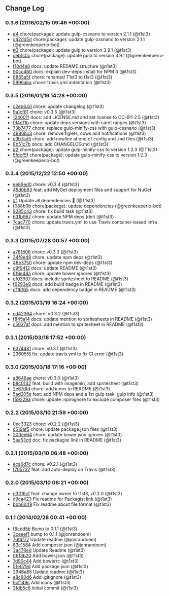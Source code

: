 ## Change Log

### 0.3.6 (2016/02/15 09:46 +00:00)
- [#4](https://github.com/t1st3/famfamfam-silk/pull/4) chore(package): update gulp-cssnano to version 2.1.1 (@t1st3)
- [c42dd5d](https://github.com/t1st3/famfamfam-silk/commit/c42dd5d13b47ba0e5752631e638d330e6b41a95f) chore(package): update gulp-cssnano to version 2.1.1 (@greenkeeperio-bot)
- [#3](https://github.com/t1st3/famfamfam-silk/pull/3) chore(package): update gulp to version 3.9.1 (@t1st3)
- [ceb1c0c](https://github.com/t1st3/famfamfam-silk/commit/ceb1c0cccb821b4aec419c760070f6d268130227) chore(package): update gulp to version 3.9.1 (@greenkeeperio-bot)
- [f10d4a8](https://github.com/t1st3/famfamfam-silk/commit/f10d4a8aaee9a2cd60d90744d772c7607ab0997c) docs: update REDAME structure (@t1st3)
- [90cc460](https://github.com/t1st3/famfamfam-silk/commit/90cc460c65281f4157d43e927f903f181df4159c) docs: explain dev-deps install for NPM 3 (@t1st3)
- [6865a5f](https://github.com/t1st3/famfamfam-silk/commit/6865a5f8e2db7de39e09914e11104c27314c358f) chore: renamed T1st3 to t1st3 (@t1st3)
- [5896aba](https://github.com/t1st3/famfamfam-silk/commit/5896aba2c11e995809996eaac1b23fa00233748c) chore: travis.yml indentation (@t1st3)

### 0.3.5 (2016/01/19 14:28 +00:00)
- [c2eb64d](https://github.com/t1st3/famfamfam-silk/commit/c2eb64d50971e017bb67c8a550d0f3263a2b1c89) chore: update changelog (@t1st3)
- [9a1cf81](https://github.com/t1st3/famfamfam-silk/commit/9a1cf817f1aaa834af1f1312a5cc07b22dd432fc) chore: v0.3.5 (@t1st3)
- [124601f](https://github.com/t1st3/famfamfam-silk/commit/124601f9b84d1dac527357461f80e479385ac579) docs: add LICENSE.md and set license to CC-BY-2.5 (@t1st3)
- [0f4df1b](https://github.com/t1st3/famfamfam-silk/commit/0f4df1bccd53fa64d9c888c7ecc89246a21abe6c) chore: update deps versions with caret ranges (@t1st3)
- [73b7477](https://github.com/t1st3/famfamfam-silk/commit/73b74772da85ec7a5d2afb1f7134144ea1bd83e3) chore: replace gulp-minify-css with gulp-cssnano (@t1st3)
- [4980bc3](https://github.com/t1st3/famfamfam-silk/commit/4980bc3d2df6176938faae2e3405ae231b69fe54) chore: remove figlets, cows and notifications (@t1st3)
- [e3b7ad5](https://github.com/t1st3/famfamfam-silk/commit/e3b7ad5060b7932f8b0636b58ed938c323c5b8a3) chore: add newline at end of config and .md files (@t1st3)
- [8b51c7b](https://github.com/t1st3/famfamfam-silk/commit/8b51c7b3fbab23211b615646c542bbcb0cf7d8e1) docs: add CHANGELOG.md (@t1st3)
- [#2](https://github.com/t1st3/famfamfam-silk/pull/2) chore(package): update gulp-minify-css to version 1.2.3 (@T1st3)
- [5fdcf5f](https://github.com/t1st3/famfamfam-silk/commit/5fdcf5f01aec849ecfbea7e1eaa94f9812f68a5b) chore(package): update gulp-minify-css to version 1.2.3 (@greenkeeperio-bot)

### 0.3.4 (2015/12/22 12:50 +00:00)
- [ee89ed0](https://github.com/t1st3/famfamfam-silk/commit/ee89ed015e74ea04bfa8678dd08ef0dde5f69b0a) chore: v0.3.4 (@t1st3)
- [45d0b83](https://github.com/t1st3/famfamfam-silk/commit/45d0b838a46857c23ab8ea635594e3db5178361f) feat: add MyGet deployment files and support for NuGet (@t1st3)
- [#1](https://github.com/t1st3/famfamfam-silk/pull/1) Update all dependencies 🌴 (@T1st3)
- [f088b0b](https://github.com/t1st3/famfamfam-silk/commit/f088b0b5675d37668aea7090f8db765d840d00c8) chore(package): update dependencies (@greenkeeperio-bot)
- [9285c43](https://github.com/t1st3/famfamfam-silk/commit/9285c43b8e0b5df3f5547be40eb1ccbd07e0601d) chore: fix build task (@t1st3)
- [631b967](https://github.com/t1st3/famfamfam-silk/commit/631b967d640c8e7741f06c3ca5f83a3f05542bf6) chore: update NPM deps (del) (@t1st3)
- [7cac770](https://github.com/t1st3/famfamfam-silk/commit/7cac770cdc0b50fa455745d21dc45ce3c1022695) chore: update.travis.yml to use Travis container-based infra (@t1st3)

### 0.3.3 (2015/07/28 00:57 +00:00)
- [a761606](https://github.com/t1st3/famfamfam-silk/commit/a7616060b334cb1ab111e9d4cb5870045d86bdbc) chore: v0.3.3 (@t1st3)
- [34f8e48](https://github.com/t1st3/famfamfam-silk/commit/34f8e4848d87b1c4115087bc4fd3309ca19c703f) chore: update npm deps (@t1st3)
- [48e3750](https://github.com/t1st3/famfamfam-silk/commit/48e37509e456a61af4967882959ae28a060ae4db) chore: update npm dev-deps (@t1st3)
- [c9f9412](https://github.com/t1st3/famfamfam-silk/commit/c9f94127e4b15d5d859b3c2c6d12ee3f9ca26db1) docs: update README (@t1st3)
- [6f6e48a](https://github.com/t1st3/famfamfam-silk/commit/6f6e48ac72a942218ebd779710b5798ab95d6e64) chore: update bower ignores (@t1st3)
- [ef03907](https://github.com/t1st3/famfamfam-silk/commit/ef03907ae7a8c85bdc67e964d775a5d9e7a13698) docs: include spritesheet to README (@t1st3)
- [f6293e9](https://github.com/t1st3/famfamfam-silk/commit/f6293e974bd1378d9a09abc8401138d2e70b9d27) docs: add build badge in README (@t1st3)
- [cf16f65](https://github.com/t1st3/famfamfam-silk/commit/cf16f65d222c256f2a1ff9225206cde24a9540e9) docs: add dependency badge in README (@t1st3)

### 0.3.2 (2015/03/19 16:24 +00:00)
- [cd42364](https://github.com/t1st3/famfamfam-silk/commit/cd42364fd198781e8a20f512e3d4636778fde9dc) chore: v0.3.2 (@t1st3)
- [f845a14](https://github.com/t1st3/famfamfam-silk/commit/f845a146c78712594c5627c2d29b6f3e00dd97f9) docs: update mention to spritesheets in README (@t1st3)
- [c5027af](https://github.com/t1st3/famfamfam-silk/commit/c5027af9a810f53ceaf1262363aeb2edbfac99b6) docs: add mention to spritesheet in README (@t1st3)

### 0.3.1 (2015/03/18 17:52 +00:00)
- [6374481](https://github.com/t1st3/famfamfam-silk/commit/637448133d62e7ed401cf7e33d2274507ba91eec) chore: v0.3.1 (@t1st3)
- [23605f8](https://github.com/t1st3/famfamfam-silk/commit/23605f865a13900c9e8a3826975cc715d58b9056) fix: update travis.yml to fix CI error (@t1st3)

### 0.3.0 (2015/03/18 17:16 +00:00)
- [a8646ae](https://github.com/t1st3/famfamfam-silk/commit/a8646ae76651c52623ee1753258cbe1784b58363) chore: v0.3.0 (@t1st3)
- [b8c0142](https://github.com/t1st3/famfamfam-silk/commit/b8c014277bd7d59e40da4eafdca200331c0fd7e1) feat: build with imagemin, add spritesheet (@t1st3)
- [2e67dfd](https://github.com/t1st3/famfamfam-silk/commit/2e67dfd32aa5af55637334eaa638512aa1412c3d) chore: add icons to README (@t1st3)
- [5ad205e](https://github.com/t1st3/famfamfam-silk/commit/5ad205e9e7a16581c33fb3d36c9983ac5fb27e58) feat: add NPM deps and a 1st gulp task: gulp info (@t1st3)
- [f59229a](https://github.com/t1st3/famfamfam-silk/commit/f59229afaabb2def2b66c2bedf2c38b7e342db67) chore: update .npmignore to exclude composer files (@t1st3)

### 0.2.2 (2015/03/10 21:59 +00:00)
- [0ec3323](https://github.com/t1st3/famfamfam-silk/commit/0ec3323bb8af062b583e72552d42187153145c24) chore: v0.2.2 (@t1st3)
- [c519af5](https://github.com/t1st3/famfamfam-silk/commit/c519af597630b878b8fea70691cfc55dbd9eeed2) chore: update package.json files (@t1st3)
- [200ee64](https://github.com/t1st3/famfamfam-silk/commit/200ee64157aa0aad2f08bd0af79b0536477bee1a) chore: update bower.json ignores (@t1st3)
- [5aa53cd](https://github.com/t1st3/famfamfam-silk/commit/5aa53cde57a4e64a2c996c0601a23f11a4958d36) doc: fix packagist link in README (@t1st3)

### 0.2.1 (2015/03/10 06:48 +00:00)
- [eca6d7c](https://github.com/t1st3/famfamfam-silk/commit/eca6d7c3d6a3ff5d0fe694a8657546960cbc5a2c) chore: v0.2.1 (@t1st3)
- [f705727](https://github.com/t1st3/famfamfam-silk/commit/f70572748729c0bd7eb63a12c7b78fc52cdf37ad) feat: add auto-deploy on Travis (@t1st3)

### 0.2.0 (2015/03/10 06:21 +00:00)
- [d3316cf](https://github.com/t1st3/famfamfam-silk/commit/d3316cf6be77ebd2e94cdc8975365e28e28ac2ee) feat: change owner to t1st3, v0.2.0 (@t1st3)
- [c9ca423](https://github.com/t1st3/famfamfam-silk/commit/c9ca423bcb0006593736ff8b866007cf00e02ad5) Fix readme for Packagist link (@t1st3)
- [bbb6d49](https://github.com/t1st3/famfamfam-silk/commit/bbb6d492fe5fe9e561648ee6404241a4f2916c7f) Fix readme about file format (@t1st3)

### 0.1.1 (2014/02/28 00:41 +00:00)
- [f6cdd5b](https://github.com/t1st3/famfamfam-silk/commit/f6cdd5b87d6df66da41fb70e411faba68b5f87df) Bump to 0.1.1 (@t1st3)
- [3ceeef1](https://github.com/t1st3/famfamfam-silk/commit/3ceeef123bf97e26636b458d5f9bb590c3d050bf) bump to 0.1.1 (@jonrandoem)
- [76f4f77](https://github.com/t1st3/famfamfam-silk/commit/76f4f77a540239578cc535ed4c0693ef5bd3a5b9) Update readme (@jonrandoem)
- [83c1584](https://github.com/t1st3/famfamfam-silk/commit/83c1584c1a8f6c920074b4cdb585b8962ac2b92f) Add composer.json (@jonrandoem)
- [3a478ed](https://github.com/t1st3/famfamfam-silk/commit/3a478ed1958b9f64df9cef2795364f7fc80d6223) Update Readme (@t1st3)
- [0613b20](https://github.com/t1st3/famfamfam-silk/commit/0613b20c1c742d0f7ecae99636b4bb9f49982c8f) Add bower.json (@t1st3)
- [7d90c44](https://github.com/t1st3/famfamfam-silk/commit/7d90c44ce3bd1a782daaf5d9bbfd079f7ba2ec04) Add bowerrc (@t1st3)
- [51e079d](https://github.com/t1st3/famfamfam-silk/commit/51e079decf8d03fe947d2183cff35c3b5e38e620) Add package.json (@t1st3)
- [2946a85](https://github.com/t1st3/famfamfam-silk/commit/2946a851ca32978cbb9614621c6eeabe6d031130) Update readme (@t1st3)
- [e8c80d6](https://github.com/t1st3/famfamfam-silk/commit/e8c80d67e84be58a50e2fad709fe26e6a1ab2a84) Add .gitignore (@t1st3)
- [6cf149c](https://github.com/t1st3/famfamfam-silk/commit/6cf149ceb902155d1d780069510550db8089c857) Add icons (@t1st3)
- [3fdb5c6](https://github.com/t1st3/famfamfam-silk/commit/3fdb5c61f1ff9557eeaca744a54bd2a4fb9edb1e) Initial commit (@t1st3)